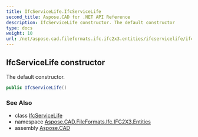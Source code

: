 ```yaml
---
title: IfcServiceLife.IfcServiceLife
second_title: Aspose.CAD for .NET API Reference
description: IfcServiceLife constructor. The default constructor
type: docs
weight: 10
url: /net/aspose.cad.fileformats.ifc.ifc2x3.entities/ifcservicelife/ifcservicelife/
---
```

## IfcServiceLife constructor

The default constructor.

```csharp
public IfcServiceLife()
```

### See Also

* class [IfcServiceLife](../)
* namespace [Aspose.CAD.FileFormats.Ifc.IFC2X3.Entities](../../ifcservicelife/)
* assembly [Aspose.CAD](../../../)


